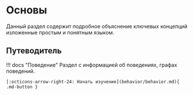 # Основы

Данный раздел содержит подробное объяснение ключевых концепций изложенные простым и понятным языком.

## Путеводитель

!!! docs "Поведение"
    Раздел c информацией об поведениях, графах поведений.
    
    [:octicons-arrow-right-24: Начать изучение](behavior/behavior.md){ .md-button }